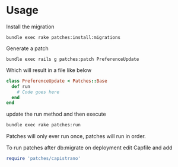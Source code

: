 # Usage

Install the migration

```
bundle exec rake patches:install:migrations
```

Generate a patch

```
bundle exec rails g patches:patch PreferenceUpdate
```

Which will result in a file like below

```ruby
class PreferenceUpdate < Patches::Base
  def run
    # Code goes here
  end
end
```

update the run method and then execute


```bash
bundle exec rake patches:run
```

Patches will only ever run once, patches will run in order.

To run patches after db:migrate on deployment edit Capfile and add

```ruby
require 'patches/capistrano'
```
